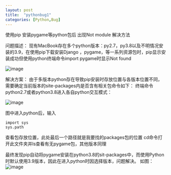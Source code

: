 ```yaml
---
layout: post
title:  "pythonbug1"
categories: [Python,Bug]
---
```


使用pip 安装pygame等python包后 出现Not module 解决方法

问题描述：
现有MacBook存在多个python版本：py2.7，py3.8以及不明情况安装的3.9，在使用pip下载安装Django ，pygame，等一系列资源包时，pip显示安装成功但使用python终端命令import pygame时显示Not found

![image](https://user-images.githubusercontent.com/59772387/151178590-e5676e24-3b10-4bfe-96a5-514cff098f4d.png)


解决方案：
由于多版本python存在导致pip安装时存放位置与各版本位置不同，需要确定当前版本的site-packages内是否含有相关包命令如下：
终端命令python2.7或者python3.8进入各自python交互模式：

![image](https://user-images.githubusercontent.com/59772387/151178726-e9b117dd-b3c3-4362-a653-2af1d1c46bcd.png)


图中进入python后，输入
```
import sys
sys.path
```
查看包存放位置，此处最后一个路径就是我要找的packages包的位置
cd命令打开此文件夹并ls查看有无pygame包，其他版本同理

最终发现pip自动将pygame安装在python3.8的sit-packages中，而使用Python时默认使用3.9版本，因此在进入python时因选择版本，问题解决。
如图：
![image](https://user-images.githubusercontent.com/59772387/151178791-d780e5c8-86b2-4bcc-860e-00199527ec81.png)

